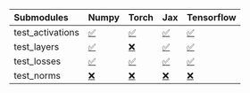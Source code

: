 | Submodules       | Numpy                                                                                                                           | Torch                                                                                                                           | Jax                                                                                                                             | Tensorflow                                                                                                                      |
|:-----------------|:--------------------------------------------------------------------------------------------------------------------------------|:--------------------------------------------------------------------------------------------------------------------------------|:--------------------------------------------------------------------------------------------------------------------------------|:--------------------------------------------------------------------------------------------------------------------------------|
| test_activations | <a href="https://github.com/unifyai/ivy/runs/8169955508?check_suite_focus=true" rel="noopener noreferrer" target="_blank">✅</a> | <a href="https://github.com/unifyai/ivy/runs/8169955712?check_suite_focus=true" rel="noopener noreferrer" target="_blank">✅</a> | <a href="https://github.com/unifyai/ivy/runs/8169955875?check_suite_focus=true" rel="noopener noreferrer" target="_blank">✅</a> | <a href="https://github.com/unifyai/ivy/runs/8169956160?check_suite_focus=true" rel="noopener noreferrer" target="_blank">✅</a> |
| test_layers      | <a href="https://github.com/unifyai/ivy/runs/8169955545?check_suite_focus=true" rel="noopener noreferrer" target="_blank">✅</a> | <a href="https://github.com/unifyai/ivy/runs/8169955755?check_suite_focus=true" rel="noopener noreferrer" target="_blank">❌</a> | <a href="https://github.com/unifyai/ivy/runs/8169955926?check_suite_focus=true" rel="noopener noreferrer" target="_blank">✅</a> | <a href="https://github.com/unifyai/ivy/runs/8169956269?check_suite_focus=true" rel="noopener noreferrer" target="_blank">✅</a> |
| test_losses      | <a href="https://github.com/unifyai/ivy/runs/8169955624?check_suite_focus=true" rel="noopener noreferrer" target="_blank">✅</a> | <a href="https://github.com/unifyai/ivy/runs/8169955798?check_suite_focus=true" rel="noopener noreferrer" target="_blank">✅</a> | <a href="https://github.com/unifyai/ivy/runs/8169955985?check_suite_focus=true" rel="noopener noreferrer" target="_blank">✅</a> | <a href="https://github.com/unifyai/ivy/runs/8169956356?check_suite_focus=true" rel="noopener noreferrer" target="_blank">✅</a> |
| test_norms       | <a href="https://github.com/unifyai/ivy/runs/8169955676?check_suite_focus=true" rel="noopener noreferrer" target="_blank">❌</a> | <a href="https://github.com/unifyai/ivy/runs/8169955839?check_suite_focus=true" rel="noopener noreferrer" target="_blank">❌</a> | <a href="https://github.com/unifyai/ivy/runs/8169956082?check_suite_focus=true" rel="noopener noreferrer" target="_blank">❌</a> | <a href="https://github.com/unifyai/ivy/runs/8169956449?check_suite_focus=true" rel="noopener noreferrer" target="_blank">❌</a> |